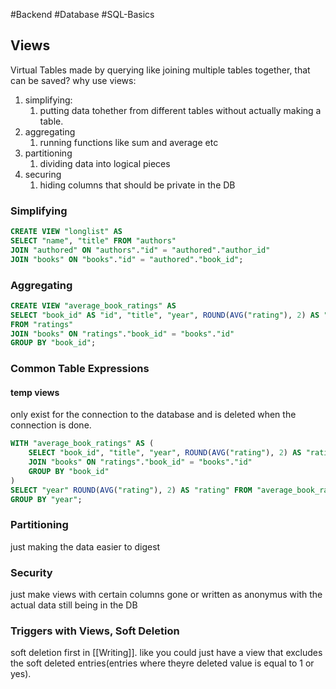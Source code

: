 #Backend #Database #SQL-Basics 
## Views
Virtual Tables made by querying like joining multiple tables together, that can be saved?
why use views:
1. simplifying:
	1. putting data tohether from different tables without actually making a table. 
2. aggregating
	1. running functions like sum and average etc
3. partitioning
	1. dividing data into logical pieces
4. securing
	1. hiding columns that should be private in the DB
### Simplifying
``` sql
CREATE VIEW "longlist" AS
SELECT "name", "title" FROM "authors"
JOIN "authored" ON "authors"."id" = "authored"."author_id"
JOIN "books" ON "books"."id" = "authored"."book_id";
```

### Aggregating
``` sql
CREATE VIEW "average_book_ratings" AS
SELECT "book_id" AS "id", "title", "year", ROUND(AVG("rating"), 2) AS "rating" 
FROM "ratings"
JOIN "books" ON "ratings"."book_id" = "books"."id"
GROUP BY "book_id";
```

### Common Table Expressions
#### temp views
only exist for the connection to the database and is deleted when the connection is done. 
``` sql
WITH "average_book_ratings" AS (
    SELECT "book_id", "title", "year", ROUND(AVG("rating"), 2) AS "rating" FROM "ratings"
    JOIN "books" ON "ratings"."book_id" = "books"."id"
    GROUP BY "book_id"
)
SELECT "year" ROUND(AVG("rating"), 2) AS "rating" FROM "average_book_ratings"
GROUP BY "year";
```
### Partitioning
just making the data easier to digest
### Security
just make views with certain columns gone or written as anonymus with the actual data still being in the DB

### Triggers with Views, Soft Deletion
soft deletion first in [[Writing]].
like you could just have a view that excludes the soft deleted entries(entries where theyre deleted value is equal to 1 or yes).